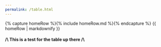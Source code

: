 ```yaml
---
permalink: /table.html
---
```


<body>
    {% capture homeRow %}{% include homeRow.md %}{% endcapture %}
    {{ homeRow | markdownify }}
</body>

#### /\ This is a test for the table up there /\
